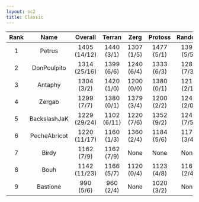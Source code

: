 ```yaml
---
layout: sc2
title: Classic
---
```

| Rank | Name         | Overall      | Terran      | Zerg       | Protoss    | Random     |
|:----:|:------------:|:------------:|:-----------:|:----------:|:----------:|:----------:|
| 1    | Petrus       | 1405 (14/12) | 1440 (3/1)  | 1307 (1/5) | 1477 (5/1) | 1399 (5/5) |
| 2    | DonPoulpito  | 1314 (25/16) | 1399 (6/6)  | 1240 (6/4) | 1333 (6/3) | 1285 (7/3) |
| 3    | Antaphy      | 1304 (3/2)   | 1420 (1/0)  | 1200 (0/0) | 1380 (0/1) | 1219 (2/1) |
| 4    | Zergab       | 1299 (7/7)   | 1380 (0/1)  | 1379 (3/4) | 1200 (2/2) | 1240 (2/0) |
| 5    | BackslashJaK | 1229 (29/24) | 1102 (6/11) | 1220 (7/6) | 1352 (9/2) | 1243 (7/5) |
| 6    | PecheAbricot | 1220 (11/17) | 1160 (1/3)  | 1360 (2/4) | 1184 (5/6) | 1179 (3/4) |
| 7    | Birdy        | 1162 (7/9)   | 1162 (7/9)  |None        |None        |None        |
| 8    | Bouh         | 1142 (11/23) | 1166 (5/7)  | 1120 (0/4) | 1123 (4/8) | 1161 (2/4) |
| 9    | Bastione     | 990 (5/6)    | 960 (2/4)   |None        | 1020 (3/2) |None        |
